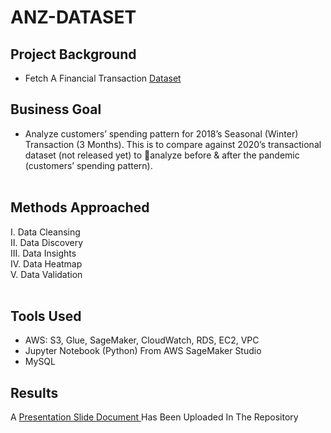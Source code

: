 # ANZ-DATASET

## Project Background
* Fetch A Financial Transaction <a href='https://raw.githubusercontent.com/lucashism/anz-dataset/main/anz.csv'> Dataset </a>

## Business Goal
* Analyze customers’ spending pattern for 2018’s Seasonal (Winter) Transaction (3 Months). 
  This is to compare against 2020’s transactional dataset (not released yet) to analyze before & after the pandemic (customers’ spending pattern). 
  <br /> <br />
  
## Methods Approached
I. Data Cleansing <br />
II. Data Discovery <br />
III. Data Insights <br />
IV. Data Heatmap <br />
V. Data Validation  <br /> <br />

## Tools Used
* AWS: S3, Glue, SageMaker, CloudWatch, RDS, EC2, VPC
* Jupyter Notebook (Python) From AWS SageMaker Studio
* MySQL <br />

## Results
A <a href='https://github.com/lucashism/anz-dataset/blob/main/ANZ-Dataset-Presentation.pdf'> Presentation Slide Document </a> Has Been Uploaded In The Repository

